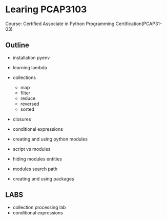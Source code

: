 # Learing PCAP3103

Course: Certified Associate in Python Programming Certification(PCAP31-03)

## Outline

- installation pyenv

- learning lambda

- collections
  - map
  - filter
  - reduce
  - reversed
  - sorted

- closures
- conditional expressions
- creating and using python modules
- script vs modules
- hiding modules entities
- modules search path
- creating and using packages

## LABS

- collection processing lab
- conditional expressions
